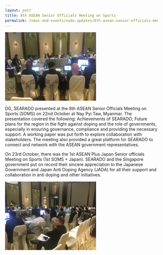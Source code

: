 ```yaml
---
layout: post
title: 8th ASEAN Senior Officials Meeting on Sports
permalink: /news-and-events/nado-updates/8th-asean-senior-officials-meet
---
```

![Eighth ASEAN Senior Officials Meeting on Sports](/images/for-posts/2018/8th-asean-meet-0.jpeg)

DG, SEARADO presented at the 8th ASEAN Senior Officials Meeting on Sports (SOMS) on 22nd October  at Nay Pyi Taw, Myanmar. The presentation covered the following: Achievements of SEARADO; Future plans for the region in the fight against doping and the role of governments, especially in ensuring governance, compliance and providing the necessary support. A working paper was put forth to explore collaboration with stakeholders. The meeting also provided a great platform for SEARADO to connect and network with the ASEAN government representatives.

On 23rd October, there was the 1st ASEAN Plus Japan Senior officials Meeting on Sports (1st SOMS + Japan).  SEARADO and the Singapore government put on record their sincere appreciation to the Japanese Government and Japan Anti Doping Agency (JADA) for all their support and collaboration in anti doping and other initiatives.

![Eighth ASEAN Senior Officials Meeting on Sports](/images/for-posts/2018/8th-asean-meet-1.jpeg)
